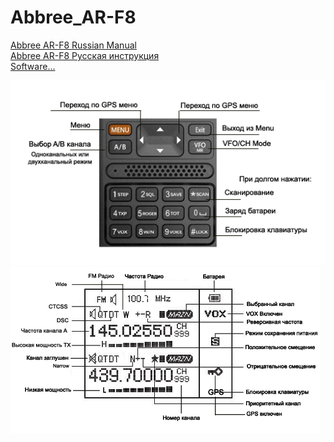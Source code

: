 # Abbree_AR-F8

[Abbree AR-F8 Russian Manual](Abbree_AR-F8_Rus.pdf)   
[Abbree AR-F8 Русская инструкция](Abbree_AR-F8_Rus.pdf)    
[Software...](Software)

<img src="KEYS_RUS.png"/>
<img src="SCREEN_RUS.png"/>
